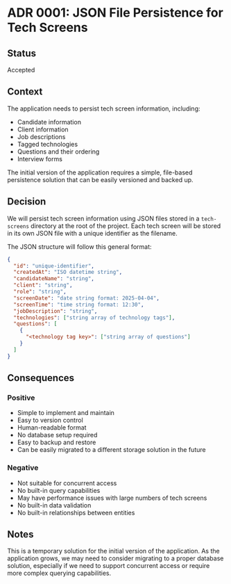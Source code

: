 # ADR 0001: JSON File Persistence for Tech Screens

## Status
Accepted

## Context
The application needs to persist tech screen information, including:
- Candidate information
- Client information
- Job descriptions
- Tagged technologies
- Questions and their ordering
- Interview forms

The initial version of the application requires a simple, file-based persistence solution that can be easily versioned and backed up.

## Decision
We will persist tech screen information using JSON files stored in a `tech-screens` directory at the root of the project. Each tech screen will be stored in its own JSON file with a unique identifier as the filename.

The JSON structure will follow this general format:
```json
{
  "id": "unique-identifier",
  "createdAt": "ISO datetime string",
  "candidateName": "string",
  "client": "string",
  "role": "string",
  "screenDate": "date string format: 2025-04-04",
  "screenTime": "time string format: 12:30",
  "jobDescription": "string",
  "technologies": ["string array of technology tags"],
  "questions": [
    {
      "<technology tag key>": ["string array of questions"]
    }
  ]
}
```

## Consequences
### Positive
- Simple to implement and maintain
- Easy to version control
- Human-readable format
- No database setup required
- Easy to backup and restore
- Can be easily migrated to a different storage solution in the future

### Negative
- Not suitable for concurrent access
- No built-in query capabilities
- May have performance issues with large numbers of tech screens
- No built-in data validation
- No built-in relationships between entities

## Notes
This is a temporary solution for the initial version of the application. As the application grows, we may need to consider migrating to a proper database solution, especially if we need to support concurrent access or require more complex querying capabilities. 
